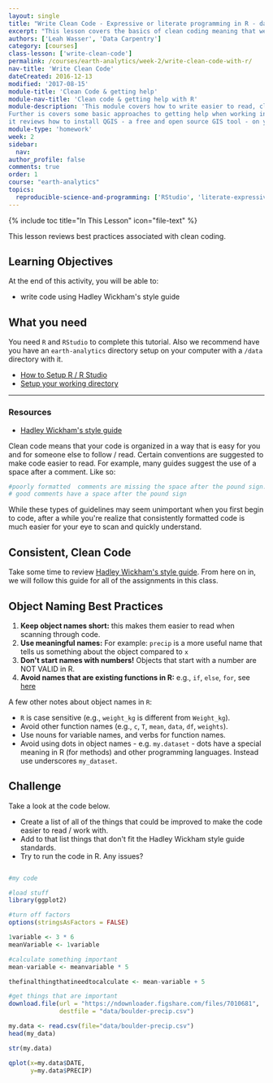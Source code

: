```yaml
---
layout: single
title: "Write Clean Code - Expressive or literate programming in R - data science for scientists 101"
excerpt: "This lesson covers the basics of clean coding meaning that we ensure that the code that we write is easy for someone else to understand. We will briefly cover style guides, consistent spacing, literate object naming best practices. "
authors: ['Leah Wasser', 'Data Carpentry']
category: [courses]
class-lesson: ['write-clean-code']
permalink: /courses/earth-analytics/week-2/write-clean-code-with-r/
nav-title: 'Write Clean Code'
dateCreated: 2016-12-13
modified: '2017-08-15'
module-title: 'Clean Code & getting help'
module-nav-title: 'Clean code & getting help with R'
module-description: 'This module covers how to write easier to read, clean code.
Further is covers some basic approaches to getting help when working in R. Finally
it reviews how to install QGIS - a free and open source GIS tool - on your computer.'
module-type: 'homework'
week: 2
sidebar:
  nav:
author_profile: false
comments: true
order: 1
course: "earth-analytics"
topics:
  reproducible-science-and-programming: ['RStudio', 'literate-expressive-programming']
---
```


{% include toc title="In This Lesson" icon="file-text" %}

This lesson reviews best practices associated with clean coding.

<div class='notice--success' markdown="1">

## <i class="fa fa-graduation-cap" aria-hidden="true"></i> Learning Objectives
At the end of this activity, you will be able to:

* write code using Hadley Wickham's style guide

## <i class="fa fa-check-square-o fa-2" aria-hidden="true"></i> What you need

You need `R` and `RStudio` to complete this tutorial. Also we recommend have you
have an `earth-analytics` directory setup on your computer with a `/data`
directory with it.

* [How to Setup R / R Studio](/courses/earth-analytics/week-1/setup-r-rstudio/)
* [Setup your working directory](/courses/earth-analytics/week-1/setup-working-directory/)

***

### Resources
* <a href="http://adv-r.had.co.nz/Style.html" target="_blank" data-proofer-ignore=''>Hadley Wickham's style guide</a>

</div>


Clean code means that your code is organized in a way that is easy for you and
for someone else to follow / read. Certain conventions are suggested to make code
easier to read. For example, many guides suggest the use of a space after a comment.
Like so:

```r
#poorly formatted  comments are missing the space after the pound sign.
# good comments have a space after the pound sign
```

While these types of guidelines may seem unimportant when you first begin to code,
after a while you're realize that consistently formatted code is much easier
for your eye to scan and quickly understand.

## Consistent, Clean Code

Take some time to review <a href="http://adv-r.had.co.nz/Style.html" target="_blank">Hadley Wickham's style guide</a>. From here on in, we will
follow this guide for all of the assignments in this class.

## Object Naming Best Practices

1. **Keep object names short:** this makes them easier to read when scanning through code.
2. **Use meaningful names:** For example: `precip` is a more useful name that tells us something about the object compared to `x`
3. **Don't start names with numbers!** Objects that start with a number are NOT VALID in R.
4. **Avoid names that are existing functions in R:** e.g.,
`if`, `else`, `for`, see
[here](https://stat.ethz.ch/R-manual/R-devel/library/base/html/Reserved.html)

A few other notes about object names in `R`:

* `R` is case sensitive (e.g., `weight_kg` is different from `Weight_kg`).
* Avoid other function names (e.g., `c`, `T`, `mean`, `data`, `df`, `weights`).
* Use nouns for variable names, and verbs for function names.
* Avoid using dots in object names - e.g. `my.dataset` - dots have a special meaning in R (for methods) and other programming languages. Instead use underscores `my_dataset`.


<div class="notice--warning" markdown="1">

## <i class="fa fa-pencil-square-o" aria-hidden="true"></i> Challenge

Take a look at the code below.

* Create a list of all of the things that could be improved to make the code
easier to read / work with.
* Add to that list things that don't fit the Hadley Wickham style guide standards.
* Try to run the code in R. Any issues?

<!--
FORMAT Issues:
missing spaces in between comments
comments aren't useful to help me understand what is happening

OBJECT NAMING
- didn't use useful object names that describe the object
- used a number to name a variable
- one very long object name
- used a mixture of underscore and case that will be easy to confuse
- used a . in an object name

-->
</div>


```r

#my code

#load stuff
library(ggplot2)

#turn off factors
options(stringsAsFactors = FALSE)

1variable <- 3 * 6
meanVariable <- 1variable

#calculate something important
mean-variable <- meanvariable * 5

thefinalthingthatineedtocalculate <- mean-variable + 5

#get things that are important
download.file(url = "https://ndownloader.figshare.com/files/7010681",
              destfile = "data/boulder-precip.csv")

my.data <- read.csv(file="data/boulder-precip.csv")
head(my_data)

str(my.data)

qplot(x=my.data$DATE,
      y=my.data$PRECIP)

```
